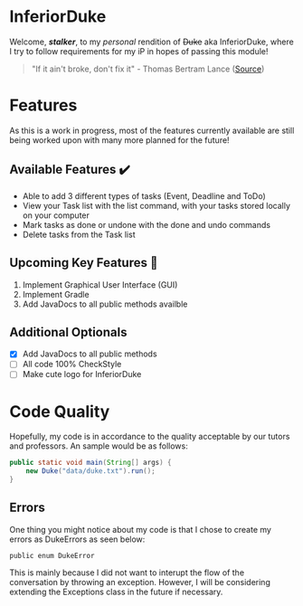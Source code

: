# InferiorDuke

Welcome, ***stalker***, to my *personal* rendition of ~~Duke~~ aka InferiorDuke, where I try to follow requirements for my iP in hopes of passing this module!

> "If it ain't broke, don't fix it" - Thomas Bertram Lance ([Source](https://digital.hagley.org/Nationbiz_197705#page/30/mode/2up))

# Features

As this is a work in progress, most of the features currently available are still being worked upon with many more planned for the future!

## Available Features ✔️

* Able to add 3 different types of tasks (Event, Deadline and ToDo)
* View your Task list with the list command, with your tasks stored locally on your computer
* Mark tasks as done or undone with the done and undo commands
* Delete tasks from the Task list

## Upcoming Key Features 📝

1. Implement Graphical User Interface (GUI) 
2. Implement Gradle
3. Add JavaDocs to all public methods availble

## Additional Optionals

- [X] Add JavaDocs to all public methods
- [ ] All code 100% CheckStyle
- [ ] Make cute logo for InferiorDuke

# Code Quality

Hopefully, my code is in accordance to the quality acceptable by our tutors and professors. An sample would be as follows:

```java
public static void main(String[] args) {
    new Duke("data/duke.txt").run();
}
```

## Errors

One thing you might notice about my code is that I chose to create my errors as DukeErrors as seen below:

    public enum DukeError
    
This is mainly because I did not want to interupt the flow of the conversation by throwing an exception. However, I will be considering extending the Exceptions class in the future if necessary.
